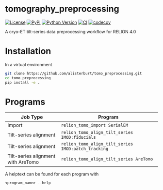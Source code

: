 # tomography_preprocessing

[![License](https://img.shields.io/pypi/l/tomography_preprocessing.svg?color=green)](https://github.com/alisterburt/tomography_preprocessing/raw/main/LICENSE)
[![PyPI](https://img.shields.io/pypi/v/tomography_preprocessing.svg?color=green)](https://pypi.org/project/tomography_preprocessing)
[![Python Version](https://img.shields.io/pypi/pyversions/tomography_preprocessing.svg?color=green)](https://python.org)
[![CI](https://github.com/alisterburt/tomography_preprocessing/actions/workflows/ci.yml/badge.svg)](https://github.com/alisterburt/tomography_preprocessing/actions/workflows/ci.yml)
[![codecov](https://codecov.io/gh/alisterburt/tomography_preprocessing/branch/main/graph/badge.svg)](https://codecov.io/gh/alisterburt/tomography_preprocessing)

A cryo-ET tilt-series data preprocessing workflow for RELION 4.0

# Installation
In a virtual environment

```sh
git clone https://github.com/alisterburt/tomo_preprocessing.git
cd tomo_preprocessing
pip install -e .
```

# Programs

| Job Type  | Program |
| ------------- | ------------- |
| Import  | `relion_tomo_import SerialEM`  |
| Tilt-series alignment  | `relion_tomo_align_tilt_series IMOD:fiducials`  |
| Tilt-series alignment  | `relion_tomo_align_tilt_series IMOD:patch_tracking`  |
| Tilt-series alignment with AreTomo  | `relion_tomo_align_tilt_series AreTomo`  |

A helptext can be found for each program with

```shell
<program_name> --help
```
